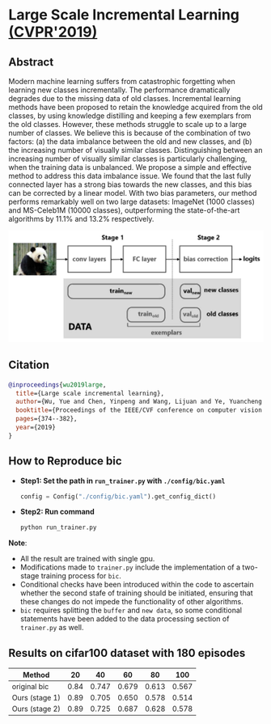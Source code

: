 # Large Scale Incremental Learning [(CVPR'2019)](https://openaccess.thecvf.com/content_CVPR_2019/papers/Wu_Large_Scale_Incremental_Learning_CVPR_2019_paper.pdf)

## Abstract

<!-- [ABSTRACT] -->

Modern machine learning suffers from catastrophic forgetting when learning new classes incrementally. The performance dramatically degrades due to the missing data of old classes. Incremental learning methods have been proposed to retain the knowledge acquired from the old classes, by using knowledge distilling and keeping a few exemplars from the old classes. However, these methods struggle to scale up to a large number of classes. We believe this is because of the combination of two factors: (a) the data imbalance between the old and new classes, and (b) the increasing number of visually similar classes. Distinguishing between an increasing number of visually similar classes is particularly challenging, when the training data is unbalanced. We propose a simple and effective method to address this data imbalance issue. We found that the last fully connected layer has a strong bias towards the new classes, and this bias can be corrected by a linear model. With two bias parameters, our method performs remarkably well on two large datasets: ImageNet (1000 classes) and MS-Celeb1M (10000 classes), outperforming the state-of-the-art algorithms by 11.1% and 13.2% respectively.

<!-- [IMAGE] -->

![bic](../../resources/imgs/bic.png)

## Citation

<!-- [ALGORITHM] -->

```bibtex
@inproceedings{wu2019large,
  title={Large scale incremental learning},
  author={Wu, Yue and Chen, Yinpeng and Wang, Lijuan and Ye, Yuancheng and Liu, Zicheng and Guo, Yandong and Fu, Yun},
  booktitle={Proceedings of the IEEE/CVF conference on computer vision and pattern recognition (CVPR)},
  pages={374--382},
  year={2019}
}
```

## How to Reproduce bic

- **Step1: Set the path in `run_trainer.py` with `./config/bic.yaml`**
    ```python
    config = Config("./config/bic.yaml").get_config_dict()
    ```
- **Step2: Run command**
    ```python
    python run_trainer.py
    ```

**Note**:

- All the result are trained with single gpu.
- Modifications made to `trainer.py` include the implementation of a two-stage training process for `bic`.
- Conditional checks have been introduced within the code to ascertain whether the second stafe of training should be initiated, ensuring that these changes do not impede the functionality of other algorithms.
- `bic` requires splitting the `buffer` and `new data`, so some conditional statements have been added to the data processing section of `trainer.py` as well.

## Results on cifar100 dataset with 180 episodes

| Method         | 20   | 40    | 60    | 80    | 100   |
| -------------- | ---- | ----- | ----- | ----- | ----- |
| original bic   | 0.84 | 0.747 | 0.679 | 0.613 | 0.567 |
| Ours (stage 1) | 0.89 | 0.705 | 0.650 | 0.578 | 0.514 |
| Ours (stage 2) | 0.89 | 0.725 | 0.687 | 0.628 | 0.578 |

